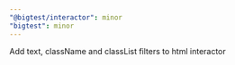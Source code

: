 ```yaml
---
"@bigtest/interactor": minor
"bigtest": minor
---
```


Add text, className and classList filters to html interactor
